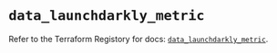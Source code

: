 # `data_launchdarkly_metric`

Refer to the Terraform Registory for docs: [`data_launchdarkly_metric`](https://registry.terraform.io/providers/launchdarkly/launchdarkly/2.16.0/docs/data-sources/metric).
